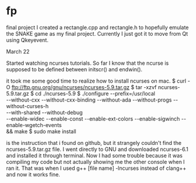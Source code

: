 # fp
final project
I created a rectangle.cpp and rectangle.h to hopefully emulate the SNAKE game as my final project. Currently I just got it to move from Qt using Qkeyevent.

March 22

Started watching ncurses tutorials. So far I know that the ncurse is supposed to be defined between 
initscr() and endwin(). 

it took me some good time to realize how to install ncurses on mac. 
$ curl -O ftp://ftp.gnu.org/gnu/ncurses/ncurses-5.9.tar.gz
$ tar -xzvf ncurses-5.9.tar.gz
$ cd ./ncurses-5.9
$ ./configure --prefix=/usr/local \
  --without-cxx --without-cxx-binding --without-ada --without-progs --without-curses-h \
  --with-shared --without-debug \
  --enable-widec --enable-const --enable-ext-colors --enable-sigwinch --enable-wgetch-events \
&& make
$ sudo make install

is the instruction that i found on github, but it strangely couldn't find the ncurses-5.9.tar.gz file.
I went directly to GNU and downloaded ncurses-6.1 and installed it through terminal. Now I had some trouble
because it was compiling my code but not actually showing me the other console when I ran it. That was when I
used g++ [file name] -lncurses instead of clang++ and now it works fine.
